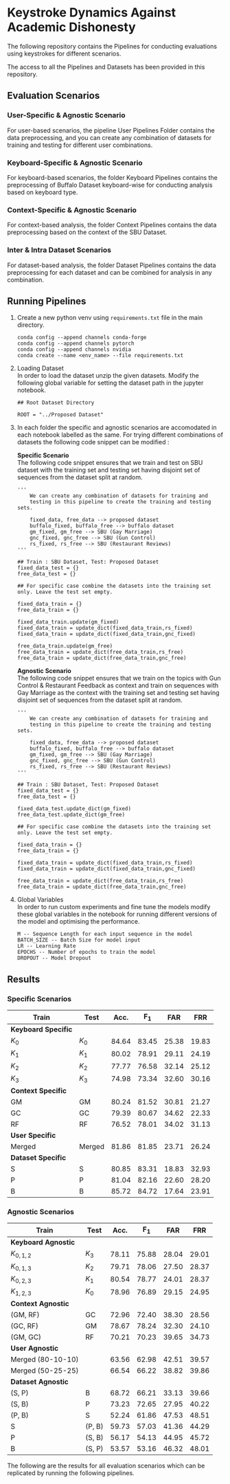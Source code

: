 # Keystroke Dynamics Against Academic Dishonesty
The following repository contains the Pipelines for conducting evaluations using keystrokes for different scenarios.

The access to all the Pipelines and Datasets has been provided in this repository.

## Evaluation Scenarios

### User-Specific & Agnostic Scenario
For user-based scenarios, the pipeline User Pipelines Folder contains the data preprocessing, and you can create any combination of datasets for training and testing for different user combinations.

### Keyboard-Specific & Agnostic Scenario
For keyboard-based scenarios, the folder Keyboard Pipelines contains the preprocessing of Buffalo Dataset keyboard-wise for conducting analysis based on keyboard type.

### Context-Specific & Agnostic Scenario
For context-based analysis, the folder Context Pipelines contains the data preprocessing based on the context of the SBU Dataset.

### Inter & Intra Dataset Scenarios
For dataset-based analysis, the folder Dataset Pipelines contains the data preprocessing for each dataset and can be combined for analysis in any combination.


## Running Pipelines
1. Create a new python venv using ```requirements.txt``` file in the main directory. 

   ```
   conda config --append channels conda-forge
   conda config --append channels pytorch
   conda config --append channels nvidia
   conda create --name <env_name> --file requirements.txt
   ```

2. Loading Dataset <br/>
   In order to load the dataset unzip the given datasets. Modify the following global variable for setting the dataset path in the jupyter notebook.
   ```
   ## Root Dataset Directory
   
   ROOT = "../Proposed Dataset"
   ```

3. In each folder the specific and agnostic scenarios are accomodated in each notebook labelled as the same. For trying different combinations of datasets the following code snippet can be modified : 

    **Specific Scenario** <br/>
    The following code snippet ensures that we train and test on SBU dataset with the training set and testing set having disjoint set of sequences from the dataset split at random.
    ````
    '''
        We can create any combination of datasets for training and 
        testing in this pipeline to create the training and testing sets.
        
        fixed_data, free_data --> proposed dataset
        buffalo_fixed, buffalo_free --> buffalo dataset
        gm_fixed, gm_free --> SBU (Gay Marriage)
        gnc_fixed, gnc_free --> SBU (Gun Control)
        rs_fixed, rs_free --> SBU (Restaurant Reviews)
    '''
    
    ## Train : SBU Dataset, Test: Proposed Dataset
    fixed_data_test = {}
    free_data_test = {}
    
    ## For specific case combine the datasets into the training set only. Leave the test set empty.
    
    fixed_data_train = {}
    free_data_train = {}
    
    fixed_data_train.update(gm_fixed)
    fixed_data_train = update_dict(fixed_data_train,rs_fixed)
    fixed_data_train = update_dict(fixed_data_train,gnc_fixed)
    
    free_data_train.update(gm_free)
    free_data_train = update_dict(free_data_train,rs_free)
    free_data_train = update_dict(free_data_train,gnc_free)
    ````
    
    **Agnostic Scenario** <br />
    The following code snippet ensures that we train on the topics with Gun Control & Restaurant Feedback as context and train on sequences with Gay Marriage as the context with the training set and testing set having disjoint set of sequences from the dataset split at random.
    ````
    '''
        We can create any combination of datasets for training and 
        testing in this pipeline to create the training and testing sets.
        
        fixed_data, free_data --> proposed dataset
        buffalo_fixed, buffalo_free --> buffalo dataset
        gm_fixed, gm_free --> SBU (Gay Marriage)
        gnc_fixed, gnc_free --> SBU (Gun Control)
        rs_fixed, rs_free --> SBU (Restaurant Reviews)
    '''
    
    ## Train : SBU Dataset, Test: Proposed Dataset
    fixed_data_test = {}
    free_data_test = {}
    
    fixed_data_test.update_dict(gm_fixed)
    free_data_test.update_dict(gm_free)
    
    ## For specific case combine the datasets into the training set only. Leave the test set empty.
    
    fixed_data_train = {}
    free_data_train = {}
    
    fixed_data_train = update_dict(fixed_data_train,rs_fixed)
    fixed_data_train = update_dict(fixed_data_train,gnc_fixed)
    
    free_data_train = update_dict(free_data_train,rs_free)
    free_data_train = update_dict(free_data_train,gnc_free)
    ````
4. Global Variables <br/>
   In order to run custom experiments and fine tune the models modify these global variables in the notebook for running different versions of the model and optimising the performance.
   ```
   M -- Sequence Length for each input sequence in the model
   BATCH_SIZE -- Batch Size for model input
   LR -- Learning Rate
   EPOCHS -- Number of epochs to train the model
   DROPOUT -- Model Dropout
   ```

## Results

### Specific Scenarios
| **Train** | **Test** | **Acc.** | **F<sub>1</sub>** | **FAR** | **FRR** |
|-----------|----------|----------|------------------|---------|---------|
| **Keyboard Specific** | | | | | |
| $K_0$ | $K_0$ | 84.64 | 83.45 | 25.38 | 19.83 |
| $K_1$ | $K_1$ | 80.02 | 78.91 | 29.11 | 24.19 |
| $K_2$ | $K_2$ | 77.77 | 76.58 | 32.14 | 25.12 |
| $K_3$ | $K_3$ | 74.98 | 73.34 | 32.60 | 30.16 |
| **Context Specific** | | | | | |
| GM | GM | 80.24 | 81.52 | 30.81 | 21.27 |
| GC | GC | 79.39 | 80.67 | 34.62 | 22.33 |
| RF | RF | 76.52 | 78.01 | 34.02 | 31.13 |
| **User Specific** | | | | | |
| Merged | Merged | 81.86 | 81.85 | 23.71 | 26.24 |
| **Dataset Specific** | | | | | |
| S | S | 80.85 | 83.31 | 18.83 | 32.93 |
| P | P | 81.04 | 82.16 | 22.60 | 28.20 |
| B | B | 85.72 | 84.72 | 17.64 | 23.91 |



### Agnostic Scenarios
| **Train** | **Test** | **Acc.** | **F<sub>1</sub>** | **FAR** | **FRR** |
|-----------|----------|----------|------------------|---------|---------|
| **Keyboard Agnostic** | | | | | |
| $K_{0,1,2}$ | $K_3$ | 78.11 | 75.88 | 28.04 | 29.01 |
| $K_{0,1,3}$ | $K_2$ | 79.71 | 78.06 | 27.50 | 28.37 |
| $K_{0,2,3}$ | $K_1$ | 80.54 | 78.77 | 24.01 | 28.37 |
| $K_{1,2,3}$ | $K_0$ | 78.96 | 76.89 | 29.15 | 24.95 |
| **Context Agnostic** | | | | | |
| (GM, RF) | GC | 72.96 | 72.40 | 38.30 | 28.56 |
| (GC, RF) | GM | 78.67 | 78.24 | 32.30 | 24.10 |
| (GM, GC) | RF | 70.21 | 70.23 | 39.65 | 34.73 |
| **User Agnostic** | | | | | |
| Merged (80-10-10) | | 63.56 | 62.98 | 42.51 | 39.57 |
| Merged (50-25-25) | | 66.54 | 66.22 | 38.82 | 39.86 |
| **Dataset Agnostic** | | | | | |
| (S, P) | B | 68.72 | 66.21 | 33.13 | 39.66 |
| (S, B) | P | 73.23 | 72.65 | 27.95 | 40.22 |
| (P, B) | S | 52.24 | 61.86 | 47.53 | 48.51 |
| S | (P, B) | 59.73 | 57.03 | 41.36 | 44.29 |
| P | (S, B) | 56.17 | 54.13 | 44.95 | 45.72 |
| B | (S, P) | 53.57 | 53.16 | 46.32 | 48.01 |


The following are the results for all evaluation scenarios which can be replicated by running the following pipelines. 
